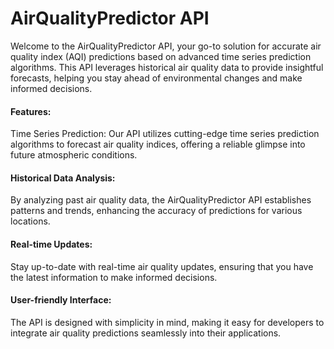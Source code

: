 <h1>AirQualityPredictor API</h1>
<p>Welcome to the AirQualityPredictor API, your go-to solution for accurate air quality index (AQI) predictions based on advanced time series prediction algorithms. This API leverages historical air quality data to provide insightful forecasts, helping you stay ahead of environmental changes and make informed decisions.</p>

<h4>Features:</h4>
Time Series Prediction: Our API utilizes cutting-edge time series prediction algorithms to forecast air quality indices, offering a reliable glimpse into future atmospheric conditions.

<h4>Historical Data Analysis:</h4> By analyzing past air quality data, the AirQualityPredictor API establishes patterns and trends, enhancing the accuracy of predictions for various locations.

<h4>Real-time Updates:</h4> Stay up-to-date with real-time air quality updates, ensuring that you have the latest information to make informed decisions.

<h4>User-friendly Interface:</h4> The API is designed with simplicity in mind, making it easy for developers to integrate air quality predictions seamlessly into their applications.
